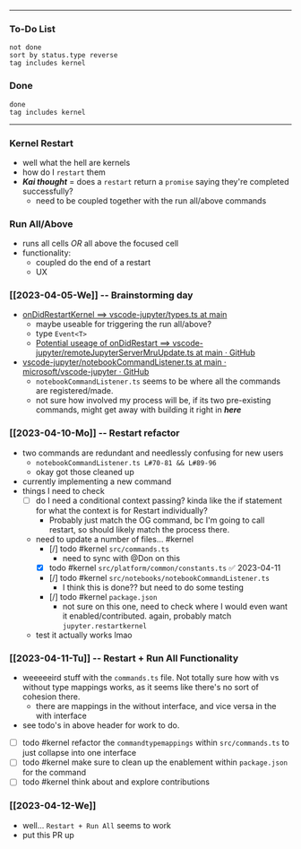 
--- 
### To-Do List
```tasks
not done
sort by status.type reverse
tag includes kernel
```
### Done
```tasks
done
tag includes kernel

```

--- 
### Kernel Restart
- well what the hell are kernels
- how do I `restart` them
- ***Kai thought*** = does a `restart` return a `promise` saying they're completed successfully? 
	- need to be coupled together with the run all/above commands

### Run All/Above
- runs all cells *OR* all above the focused cell
- functionality:
	- coupled do the end of a restart
	- UX

### [[2023-04-05-We]] -- Brainstorming day
- [onDidRestartKernel ==> vscode-jupyter/types.ts at main](https://github.com/microsoft/vscode-jupyter/blob/main/src/kernels/types.ts#L467)
	- maybe useable for triggering the run all/above?
	- type `Event<T>`
	- [Potential useage of onDidRestart ==> vscode-jupyter/remoteJupyterServerMruUpdate.ts at main · GitHub](https://github.com/microsoft/vscode-jupyter/blob/main/src/kernels/jupyter/connection/remoteJupyterServerMruUpdate.ts#L30)
- [vscode-jupyter/notebookCommandListener.ts at main · microsoft/vscode-jupyter · GitHub](https://github.com/microsoft/vscode-jupyter/blob/main/src/notebooks/notebookCommandListener.ts#L83)
	- `notebookCommandListener.ts` seems to be where all the commands are registered/made.
	- not sure how involved my process will be, if its two pre-existing commands, might get away with building it right in ***here*** 

### [[2023-04-10-Mo]] -- Restart refactor
- two commands are redundant and needlessly confusing for new users
	- `notebookCommandListener.ts L#70-81 && L#89-96` 
	- okay got those cleaned up
- currently implementing a new command
- things I need to check
	- [ ] do I need a conditional context passing? kinda like the if statement for what the context is for Restart individually?
		- Probably just match the OG command, bc I'm going to call restart, so should likely match the process there.
	- need to update a number of files... #kernel 
		- [/] todo #kernel  `src/commands.ts`
			- need to sync with @Don on this
		- [x] todo #kernel  `src/platform/common/constants.ts` ✅ 2023-04-11
		- [/] todo #kernel `src/notebooks/notebookCommandListener.ts`
			- I think this is done?? but need to do some testing
		- [/] todo #kernel  `package.json` 
			- not sure on this one, need to check where I would even want it enabled/contributed. again, probably match `jupyter.restartkernel`
	- test it actually works lmao

### [[2023-04-11-Tu]] -- Restart + Run All Functionality
- weeeeeird stuff with the `commands.ts` file. Not totally sure how with vs without type mappings works, as it seems like there's no sort of cohesion there. 
	- there are mappings in the without interface, and vice versa in the with interface
- see todo's in above header for work to do.
- [ ] todo #kernel refactor the `commandtypemappings` within `src/commands.ts` to just collapse into one interface
- [ ] todo #kernel make sure to clean up the enablement within `package.json` for the command
- [ ] todo #kernel think about and explore contributions 

### [[2023-04-12-We]]
- well... `Restart + Run All` seems to work
- put this PR up